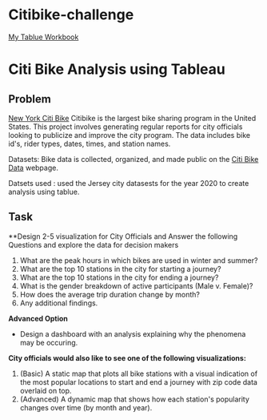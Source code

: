 # Citibike-challenge
[My Tablue Workbook](https://public.tableau.com/shared/7WGBDW56N?:display_count=n&:origin=viz_share_link)
# Citi Bike Analysis using Tableau

## Problem

[New York Citi Bike](https://en.wikipedia.org/wiki/Citi_Bike) Citibike is the largest bike sharing program in the United States. This project involves generating regular reports for city officials looking to publicize and improve the city program. The data includes bike id's, rider types, dates, times, and station names. 

Datasets: Bike data is collected, organized, and made public on the [Citi Bike Data](https://www.citibikenyc.com/system-data) webpage.

Datsets used :  used the Jersey city datasests for the year 2020 to create analysis using tablue.

## Task

**Design 2-5 visualization for City Officials and Answer the following Questions and explore the data for decision makers 

1. What are the peak hours in which bikes are used in winter and summer?
2. What are the top 10 stations in the city for starting a journey?
3. What are the top 10 stations in the city for ending a journey?  
4. What is the gender breakdown of active participants (Male v. Female)?
4. How does the average trip duration change by month?
5. Any additional findings. 

**Advanced Option**

* Design a dashboard with an analysis explaining why the phenomena may be occuring. 

**City officials would also like to see one of the following visualizations:**

1. (Basic) A static map that plots all bike stations with a visual indication of the most popular locations to start and end a journey with zip code data overlaid on top.
2. (Advanced) A dynamic map that shows how each station's popularity changes over time (by month and year).  
